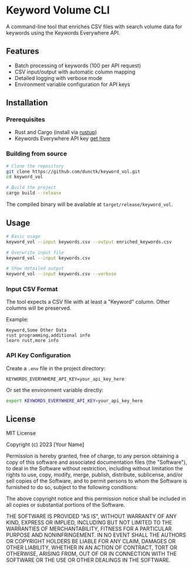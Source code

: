 # Keyword Volume CLI

A command-line tool that enriches CSV files with search volume data for keywords using the Keywords Everywhere API.

## Features

- Batch processing of keywords (100 per API request)
- CSV input/output with automatic column mapping
- Detailed logging with verbose mode
- Environment variable configuration for API keys

## Installation

### Prerequisites

- Rust and Cargo (install via [rustup](https://rustup.rs/))
- Keywords Everywhere API key [get here](https://keywordseverywhere.com/api-documentation.html)

### Building from source

```bash
# Clone the repository
git clone https://github.com/dunctk/keyword_vol.git
cd keyword_vol

# Build the project
cargo build --release
```

The compiled binary will be available at `target/release/keyword_vol`.

## Usage

```bash
# Basic usage
keyword_vol --input keywords.csv --output enriched_keywords.csv

# Overwrite input file
keyword_vol --input keywords.csv

# Show detailed output
keyword_vol --input keywords.csv --verbose
```

### Input CSV Format

The tool expects a CSV file with at least a "Keyword" column. Other columns will be preserved.

Example:
```csv
Keyword,Some Other Data
rust programming,additional info
learn rust,more info
```

### API Key Configuration

Create a `.env` file in the project directory:
```
KEYWORDS_EVERYWHERE_API_KEY=your_api_key_here
```

Or set the environment variable directly:
```bash
export KEYWORDS_EVERYWHERE_API_KEY=your_api_key_here
```

## License

MIT License

Copyright (c) 2023 [Your Name]

Permission is hereby granted, free of charge, to any person obtaining a copy
of this software and associated documentation files (the "Software"), to deal
in the Software without restriction, including without limitation the rights
to use, copy, modify, merge, publish, distribute, sublicense, and/or sell
copies of the Software, and to permit persons to whom the Software is
furnished to do so, subject to the following conditions:

The above copyright notice and this permission notice shall be included in all
copies or substantial portions of the Software.

THE SOFTWARE IS PROVIDED "AS IS", WITHOUT WARRANTY OF ANY KIND, EXPRESS OR
IMPLIED, INCLUDING BUT NOT LIMITED TO THE WARRANTIES OF MERCHANTABILITY,
FITNESS FOR A PARTICULAR PURPOSE AND NONINFRINGEMENT. IN NO EVENT SHALL THE
AUTHORS OR COPYRIGHT HOLDERS BE LIABLE FOR ANY CLAIM, DAMAGES OR OTHER
LIABILITY, WHETHER IN AN ACTION OF CONTRACT, TORT OR OTHERWISE, ARISING FROM,
OUT OF OR IN CONNECTION WITH THE SOFTWARE OR THE USE OR OTHER DEALINGS IN THE
SOFTWARE. 